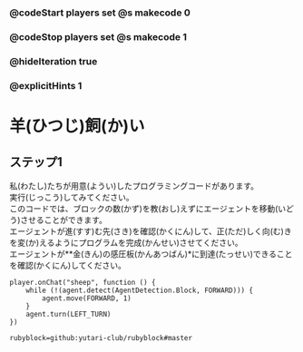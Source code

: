 ### @codeStart players set @s makecode 0
### @codeStop players set @s makecode 1

### @hideIteration true 
### @explicitHints 1


# 羊(ひつじ)飼(か)い
## ステップ1
私(わたし)たちが用意(ようい)したプログラミングコードがあります。</br>
実行(じっこう)してみてください。</br>
このコードでは、ブロックの数(かず)を教(おし)えずにエージェントを移動(いどう)させることができます。</br>
エージェントが進(すす)む先(さき)を確認(かくにん)して、正(ただ)しく向(む)きを変(か)えるようにプログラムを完成(かんせい)させてください。</br>
エージェントが**金(きん)の感圧板(かんあつばん)*に到達(たっせい)できることを確認(かくにん)してください。 </br>


```template
player.onChat("sheep", function () {
    while (!(agent.detect(AgentDetection.Block, FORWARD))) {
        agent.move(FORWARD, 1)
    }
    agent.turn(LEFT_TURN)
})

``` 

```package
rubyblock=github:yutari-club/rubyblock#master
```